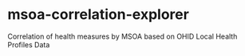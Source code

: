 # msoa-correlation-explorer
Correlation of health measures by MSOA based on OHID Local Health Profiles Data
